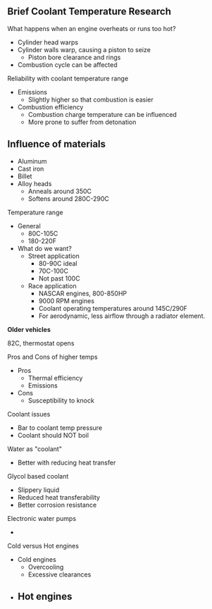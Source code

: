 ## Brief Coolant Temperature Research



What happens when an engine overheats or runs too hot?

- Cylinder head warps
- Cylinder walls warp, causing a piston to seize
  - Piston bore clearance and rings
- Combustion cycle can be affected



Reliability with coolant temperature range

- Emissions
  - Slightly higher so that combustion is easier
- Combustion efficiency
  - Combustion charge temperature can be influenced
  - More prone to suffer from detonation



## Influence of materials

- Aluminum
- Cast iron
- Billet
- Alloy heads
  - Anneals around 350C
  - Softens around 280C-290C



Temperature range

- General
  - 80C-105C
  - 180-220F
- What do we want?
  - Street application
    - 80-90C ideal
    - 70C-100C
    - Not past 100C
  - Race application
    - NASCAR engines, 800-850HP
    - 9000 RPM engines
    - Coolant operating temperatures around 145C/290F
    - For aerodynamic, less airflow through a radiator element.



**Older vehicles**

82C, thermostat opens





Pros and Cons of higher temps

- Pros
  - Thermal efficiency
  - Emissions
- Cons
  - Susceptibility to knock



Coolant issues

- Bar to coolant temp pressure
- Coolant should NOT boil



Water as "coolant"

- Better with reducing heat transfer



Glycol based coolant

- Slippery liquid
- Reduced heat transferability
- Better corrosion resistance



Electronic water pumps

- 



Cold versus Hot engines

- Cold engines
  - Overcooling
  - Excessive clearances
- Hot engines
  - 
